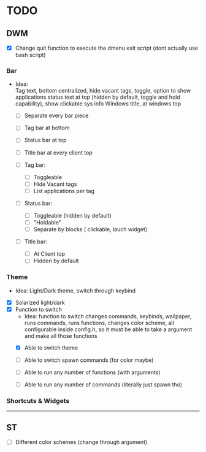 # TODO

## DWM

 - [x] Change quit function to execute the dmenu exit script (dont actually use bash script)

 ### Bar

  * Idea:  
    Tag text, bottom centralized, hide vacant tags, toggle, option to show applications
    status text at top (hidden by default, toggle and hold capability), show clickable sys info
    Windows title, at windows top

    - [ ] Separate every bar piece
    - [ ] Tag bar at bottom
    - [ ] Status bar at top
    - [ ] Title bar at every client top

    - [ ] Tag bar:  
      - [ ] Toggleable
      - [ ] Hide Vacant tags
      - [ ] List applications per tag

    - [ ] Status bar:  
      - [ ] Toggleable (hidden by default)
      - [ ] "Holdable"
      - [ ] Separate by blocks ( clickable, lauch widget)

    - [ ] Title bar:
      - [ ] At Client top
      - [ ] Hidden by default

 ### Theme  

  * Idea:
    Light/Dark theme, switch through keybind

  - [x] Solarized light/dark
  - [x] Function to switch
    * Idea: function to switch changes commands, keybinds, wallpaper, runs commands, runs functions, changes color scheme, all configurable inside config.h, so it must be able to take a argument and make all those functions
    - [x] Able to switch theme
    - [ ] Able to switch spawn commands (for color maybe)
    - [ ] Able to run any number of functions (with arguments)
    - [ ] Able to run any number of commands (literally just spawn tho)


 ### Shortcuts & Widgets

---  

## ST

 - [ ] Different color schemes (change through argument)
